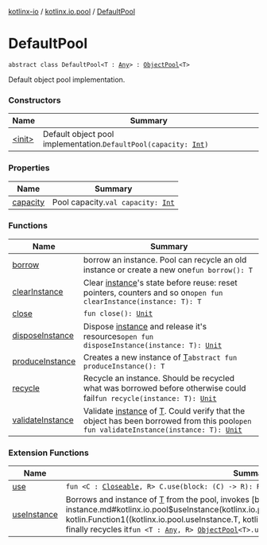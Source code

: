 [kotlinx-io](../../index.md) / [kotlinx.io.pool](../index.md) / [DefaultPool](./index.md)

# DefaultPool

`abstract class DefaultPool<T : `[`Any`](https://kotlinlang.org/api/latest/jvm/stdlib/kotlin/-any/index.html)`> : `[`ObjectPool`](../-object-pool/index.md)`<T>`

Default object pool implementation.

### Constructors

| Name | Summary |
|---|---|
| [&lt;init&gt;](-init-.md) | Default object pool implementation.`DefaultPool(capacity: `[`Int`](https://kotlinlang.org/api/latest/jvm/stdlib/kotlin/-int/index.html)`)` |

### Properties

| Name | Summary |
|---|---|
| [capacity](capacity.md) | Pool capacity.`val capacity: `[`Int`](https://kotlinlang.org/api/latest/jvm/stdlib/kotlin/-int/index.html) |

### Functions

| Name | Summary |
|---|---|
| [borrow](borrow.md) | borrow an instance. Pool can recycle an old instance or create a new one`fun borrow(): T` |
| [clearInstance](clear-instance.md) | Clear [instance](clear-instance.md#kotlinx.io.pool.DefaultPool$clearInstance(kotlinx.io.pool.DefaultPool.T)/instance)'s state before reuse: reset pointers, counters and so on`open fun clearInstance(instance: T): T` |
| [close](close.md) | `fun close(): `[`Unit`](https://kotlinlang.org/api/latest/jvm/stdlib/kotlin/-unit/index.html) |
| [disposeInstance](dispose-instance.md) | Dispose [instance](dispose-instance.md#kotlinx.io.pool.DefaultPool$disposeInstance(kotlinx.io.pool.DefaultPool.T)/instance) and release it's resources`open fun disposeInstance(instance: T): `[`Unit`](https://kotlinlang.org/api/latest/jvm/stdlib/kotlin/-unit/index.html) |
| [produceInstance](produce-instance.md) | Creates a new instance of [T](index.md#T)`abstract fun produceInstance(): T` |
| [recycle](recycle.md) | Recycle an instance. Should be recycled what was borrowed before otherwise could fail`fun recycle(instance: T): `[`Unit`](https://kotlinlang.org/api/latest/jvm/stdlib/kotlin/-unit/index.html) |
| [validateInstance](validate-instance.md) | Validate [instance](validate-instance.md#kotlinx.io.pool.DefaultPool$validateInstance(kotlinx.io.pool.DefaultPool.T)/instance) of [T](index.md#T). Could verify that the object has been borrowed from this pool`open fun validateInstance(instance: T): `[`Unit`](https://kotlinlang.org/api/latest/jvm/stdlib/kotlin/-unit/index.html) |

### Extension Functions

| Name | Summary |
|---|---|
| [use](../../kotlinx.io/use.md) | `fun <C : `[`Closeable`](../../kotlinx.io/-closeable/index.md)`, R> C.use(block: (C) -> R): R` |
| [useInstance](../use-instance.md) | Borrows and instance of [T](../use-instance.md#T) from the pool, invokes [block](../use-instance.md#kotlinx.io.pool$useInstance(kotlinx.io.pool.ObjectPool((kotlinx.io.pool.useInstance.T)), kotlin.Function1((kotlinx.io.pool.useInstance.T, kotlinx.io.pool.useInstance.R)))/block) with it and finally recycles it`fun <T : `[`Any`](https://kotlinlang.org/api/latest/jvm/stdlib/kotlin/-any/index.html)`, R> `[`ObjectPool`](../-object-pool/index.md)`<T>.useInstance(block: (T) -> R): R` |
